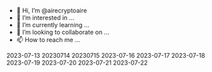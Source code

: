 - 👋 Hi, I’m @airecryptoaire
- 👀 I’m interested in ...
- 🌱 I’m currently learning ...
- 💞️ I’m looking to collaborate on ...
- 📫 How to reach me ...

<!---
airecryptoaire/airecryptoaire is a ✨ special ✨ repository because its `README.md` (this file) appears on your GitHub profile.
You can click the Preview link to take a look at your changes.
--->
2023-07-13
20230714
20230715
2023-07-16
2023-07-17
2023-07-18
2023-07-19
2023-07-20
2023-07-21
2023-07-22

